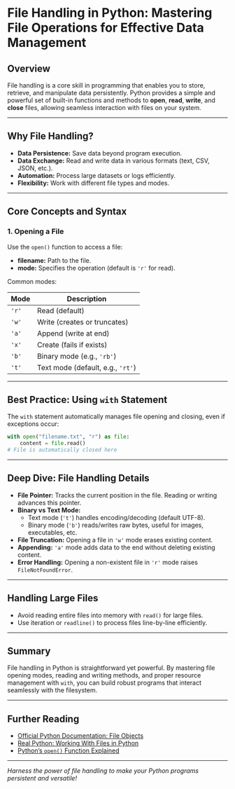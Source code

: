 # File Handling in Python: Mastering File Operations for Effective Data Management

## Overview

File handling is a core skill in programming that enables you to store, retrieve, and manipulate data persistently. Python provides a simple and powerful set of built-in functions and methods to **open**, **read**, **write**, and **close** files, allowing seamless interaction with files on your system.

---

## Why File Handling?

- **Data Persistence:** Save data beyond program execution.
- **Data Exchange:** Read and write data in various formats (text, CSV, JSON, etc.).
- **Automation:** Process large datasets or logs efficiently.
- **Flexibility:** Work with different file types and modes.

---

## Core Concepts and Syntax

### 1. Opening a File

Use the `open()` function to access a file:
- **filename:** Path to the file.
- **mode:** Specifies the operation (default is `'r'` for read).

Common modes:

| Mode | Description                      |
|-------|--------------------------------|
| `'r'` | Read (default)                 |
| `'w'` | Write (creates or truncates)  |
| `'a'` | Append (write at end)          |
| `'x'` | Create (fails if exists)       |
| `'b'` | Binary mode (e.g., `'rb'`)     |
| `'t'` | Text mode (default, e.g., `'rt'`) |

---

## Best Practice: Using `with` Statement

The `with` statement automatically manages file opening and closing, even if exceptions occur:

```python
with open("filename.txt", "r") as file:
    content = file.read()
# File is automatically closed here
```

---

## Deep Dive: File Handling Details

- **File Pointer:** Tracks the current position in the file. Reading or writing advances this pointer.
- **Binary vs Text Mode:**  
  - Text mode (`'t'`) handles encoding/decoding (default UTF-8).  
  - Binary mode (`'b'`) reads/writes raw bytes, useful for images, executables, etc.
- **File Truncation:** Opening a file in `'w'` mode erases existing content.
- **Appending:** `'a'` mode adds data to the end without deleting existing content.
- **Error Handling:** Opening a non-existent file in `'r'` mode raises `FileNotFoundError`.

---

## Handling Large Files

- Avoid reading entire files into memory with `read()` for large files.
- Use iteration or `readline()` to process files line-by-line efficiently.

---

## Summary

File handling in Python is straightforward yet powerful. By mastering file opening modes, reading and writing methods, and proper resource management with `with`, you can build robust programs that interact seamlessly with the filesystem.

---

## Further Reading

- [Official Python Documentation: File Objects](https://docs.python.org/3/tutorial/inputoutput.html#reading-and-writing-files)
- [Real Python: Working With Files in Python](https://realpython.com/read-write-files-python/)
- [Python’s `open()` Function Explained](https://docs.python.org/3/library/functions.html#open)

---

*Harness the power of file handling to make your Python programs persistent and versatile!*
